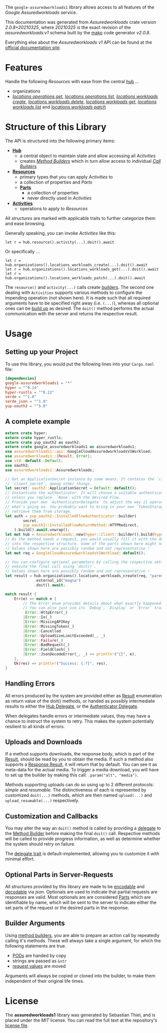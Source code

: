 <!---
DO NOT EDIT !
This file was generated automatically from 'src/mako/api/README.md.mako'
DO NOT EDIT !
-->
The `google-assuredworkloads1` library allows access to all features of the *Google Assuredworkloads* service.

This documentation was generated from *Assuredworkloads* crate version *2.0.8+20210325*, where *20210325* is the exact revision of the *assuredworkloads:v1* schema built by the [mako](http://www.makotemplates.org/) code generator *v2.0.8*.

Everything else about the *Assuredworkloads* *v1* API can be found at the
[official documentation site](https://cloud.google.com).
# Features

Handle the following *Resources* with ease from the central [hub](https://docs.rs/google-assuredworkloads1/2.0.8+20210325/google_assuredworkloads1/Assuredworkloads) ... 

* organizations
 * [*locations operations get*](https://docs.rs/google-assuredworkloads1/2.0.8+20210325/google_assuredworkloads1/api::OrganizationLocationOperationGetCall), [*locations operations list*](https://docs.rs/google-assuredworkloads1/2.0.8+20210325/google_assuredworkloads1/api::OrganizationLocationOperationListCall), [*locations workloads create*](https://docs.rs/google-assuredworkloads1/2.0.8+20210325/google_assuredworkloads1/api::OrganizationLocationWorkloadCreateCall), [*locations workloads delete*](https://docs.rs/google-assuredworkloads1/2.0.8+20210325/google_assuredworkloads1/api::OrganizationLocationWorkloadDeleteCall), [*locations workloads get*](https://docs.rs/google-assuredworkloads1/2.0.8+20210325/google_assuredworkloads1/api::OrganizationLocationWorkloadGetCall), [*locations workloads list*](https://docs.rs/google-assuredworkloads1/2.0.8+20210325/google_assuredworkloads1/api::OrganizationLocationWorkloadListCall) and [*locations workloads patch*](https://docs.rs/google-assuredworkloads1/2.0.8+20210325/google_assuredworkloads1/api::OrganizationLocationWorkloadPatchCall)




# Structure of this Library

The API is structured into the following primary items:

* **[Hub](https://docs.rs/google-assuredworkloads1/2.0.8+20210325/google_assuredworkloads1/Assuredworkloads)**
    * a central object to maintain state and allow accessing all *Activities*
    * creates [*Method Builders*](https://docs.rs/google-assuredworkloads1/2.0.8+20210325/google_assuredworkloads1/client::MethodsBuilder) which in turn
      allow access to individual [*Call Builders*](https://docs.rs/google-assuredworkloads1/2.0.8+20210325/google_assuredworkloads1/client::CallBuilder)
* **[Resources](https://docs.rs/google-assuredworkloads1/2.0.8+20210325/google_assuredworkloads1/client::Resource)**
    * primary types that you can apply *Activities* to
    * a collection of properties and *Parts*
    * **[Parts](https://docs.rs/google-assuredworkloads1/2.0.8+20210325/google_assuredworkloads1/client::Part)**
        * a collection of properties
        * never directly used in *Activities*
* **[Activities](https://docs.rs/google-assuredworkloads1/2.0.8+20210325/google_assuredworkloads1/client::CallBuilder)**
    * operations to apply to *Resources*

All *structures* are marked with applicable traits to further categorize them and ease browsing.

Generally speaking, you can invoke *Activities* like this:

```Rust,ignore
let r = hub.resource().activity(...).doit().await
```

Or specifically ...

```ignore
let r = hub.organizations().locations_workloads_create(...).doit().await
let r = hub.organizations().locations_workloads_get(...).doit().await
let r = hub.organizations().locations_workloads_patch(...).doit().await
```

The `resource()` and `activity(...)` calls create [builders][builder-pattern]. The second one dealing with `Activities` 
supports various methods to configure the impending operation (not shown here). It is made such that all required arguments have to be 
specified right away (i.e. `(...)`), whereas all optional ones can be [build up][builder-pattern] as desired.
The `doit()` method performs the actual communication with the server and returns the respective result.

# Usage

## Setting up your Project

To use this library, you would put the following lines into your `Cargo.toml` file:

```toml
[dependencies]
google-assuredworkloads1 = "*"
hyper = "^0.14"
hyper-rustls = "^0.22"
serde = "^1.0"
serde_json = "^1.0"
yup-oauth2 = "^5.0"
```

## A complete example

```Rust
extern crate hyper;
extern crate hyper_rustls;
extern crate yup_oauth2 as oauth2;
extern crate google_assuredworkloads1 as assuredworkloads1;
use assuredworkloads1::api::GoogleCloudAssuredworkloadsV1Workload;
use assuredworkloads1::{Result, Error};
use std::default::Default;
use oauth2;
use assuredworkloads1::Assuredworkloads;

// Get an ApplicationSecret instance by some means. It contains the `client_id` and 
// `client_secret`, among other things.
let secret: oauth2::ApplicationSecret = Default::default();
// Instantiate the authenticator. It will choose a suitable authentication flow for you, 
// unless you replace  `None` with the desired Flow.
// Provide your own `AuthenticatorDelegate` to adjust the way it operates and get feedback about 
// what's going on. You probably want to bring in your own `TokenStorage` to persist tokens and
// retrieve them from storage.
let auth = yup_oauth2::InstalledFlowAuthenticator::builder(
        secret,
        yup_oauth2::InstalledFlowReturnMethod::HTTPRedirect,
    ).build().await.unwrap();
let mut hub = Assuredworkloads::new(hyper::Client::builder().build(hyper_rustls::HttpsConnector::with_native_roots()), auth);
// As the method needs a request, you would usually fill it with the desired information
// into the respective structure. Some of the parts shown here might not be applicable !
// Values shown here are possibly random and not representative !
let mut req = GoogleCloudAssuredworkloadsV1Workload::default();

// You can configure optional parameters by calling the respective setters at will, and
// execute the final call using `doit()`.
// Values shown here are possibly random and not representative !
let result = hub.organizations().locations_workloads_create(req, "parent")
             .external_id("magna")
             .doit().await;

match result {
    Err(e) => match e {
        // The Error enum provides details about what exactly happened.
        // You can also just use its `Debug`, `Display` or `Error` traits
         Error::HttpError(_)
        |Error::Io(_)
        |Error::MissingAPIKey
        |Error::MissingToken(_)
        |Error::Cancelled
        |Error::UploadSizeLimitExceeded(_, _)
        |Error::Failure(_)
        |Error::BadRequest(_)
        |Error::FieldClash(_)
        |Error::JsonDecodeError(_, _) => println!("{}", e),
    },
    Ok(res) => println!("Success: {:?}", res),
}

```
## Handling Errors

All errors produced by the system are provided either as [Result](https://docs.rs/google-assuredworkloads1/2.0.8+20210325/google_assuredworkloads1/client::Result) enumeration as return value of
the doit() methods, or handed as possibly intermediate results to either the 
[Hub Delegate](https://docs.rs/google-assuredworkloads1/2.0.8+20210325/google_assuredworkloads1/client::Delegate), or the [Authenticator Delegate](https://docs.rs/yup-oauth2/*/yup_oauth2/trait.AuthenticatorDelegate.html).

When delegates handle errors or intermediate values, they may have a chance to instruct the system to retry. This 
makes the system potentially resilient to all kinds of errors.

## Uploads and Downloads
If a method supports downloads, the response body, which is part of the [Result](https://docs.rs/google-assuredworkloads1/2.0.8+20210325/google_assuredworkloads1/client::Result), should be
read by you to obtain the media.
If such a method also supports a [Response Result](https://docs.rs/google-assuredworkloads1/2.0.8+20210325/google_assuredworkloads1/client::ResponseResult), it will return that by default.
You can see it as meta-data for the actual media. To trigger a media download, you will have to set up the builder by making
this call: `.param("alt", "media")`.

Methods supporting uploads can do so using up to 2 different protocols: 
*simple* and *resumable*. The distinctiveness of each is represented by customized 
`doit(...)` methods, which are then named `upload(...)` and `upload_resumable(...)` respectively.

## Customization and Callbacks

You may alter the way an `doit()` method is called by providing a [delegate](https://docs.rs/google-assuredworkloads1/2.0.8+20210325/google_assuredworkloads1/client::Delegate) to the 
[Method Builder](https://docs.rs/google-assuredworkloads1/2.0.8+20210325/google_assuredworkloads1/client::CallBuilder) before making the final `doit()` call. 
Respective methods will be called to provide progress information, as well as determine whether the system should 
retry on failure.

The [delegate trait](https://docs.rs/google-assuredworkloads1/2.0.8+20210325/google_assuredworkloads1/client::Delegate) is default-implemented, allowing you to customize it with minimal effort.

## Optional Parts in Server-Requests

All structures provided by this library are made to be [encodable](https://docs.rs/google-assuredworkloads1/2.0.8+20210325/google_assuredworkloads1/client::RequestValue) and 
[decodable](https://docs.rs/google-assuredworkloads1/2.0.8+20210325/google_assuredworkloads1/client::ResponseResult) via *json*. Optionals are used to indicate that partial requests are responses 
are valid.
Most optionals are are considered [Parts](https://docs.rs/google-assuredworkloads1/2.0.8+20210325/google_assuredworkloads1/client::Part) which are identifiable by name, which will be sent to 
the server to indicate either the set parts of the request or the desired parts in the response.

## Builder Arguments

Using [method builders](https://docs.rs/google-assuredworkloads1/2.0.8+20210325/google_assuredworkloads1/client::CallBuilder), you are able to prepare an action call by repeatedly calling it's methods.
These will always take a single argument, for which the following statements are true.

* [PODs][wiki-pod] are handed by copy
* strings are passed as `&str`
* [request values](https://docs.rs/google-assuredworkloads1/2.0.8+20210325/google_assuredworkloads1/client::RequestValue) are moved

Arguments will always be copied or cloned into the builder, to make them independent of their original life times.

[wiki-pod]: http://en.wikipedia.org/wiki/Plain_old_data_structure
[builder-pattern]: http://en.wikipedia.org/wiki/Builder_pattern
[google-go-api]: https://github.com/google/google-api-go-client

# License
The **assuredworkloads1** library was generated by Sebastian Thiel, and is placed 
under the *MIT* license.
You can read the full text at the repository's [license file][repo-license].

[repo-license]: https://github.com/Byron/google-apis-rsblob/main/LICENSE.md

